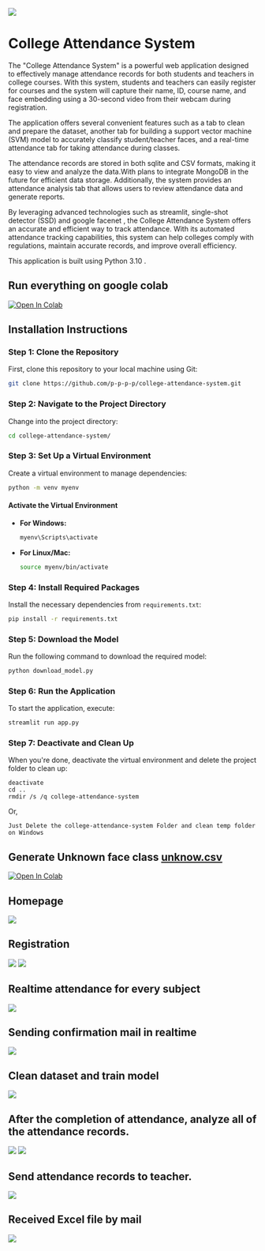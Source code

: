 

![](https://github.com/p-p-p-p/college-attendance-system/blob/main/banner.png)

# College Attendance System
The "College Attendance System" is a powerful web application designed to effectively manage attendance records for both students and teachers in college courses. With this system, students and teachers can easily register for courses and the system will capture their name, ID, course name, and face embedding using a 30-second video from their webcam during registration.

The application offers several convenient features such as a tab to clean and prepare the dataset, another tab for building a support vector machine (SVM) model to accurately classify student/teacher faces, and a real-time attendance tab for taking attendance during classes.

The attendance records are stored in both sqlite and CSV formats, making it easy to view and analyze the data.With plans to integrate MongoDB in the future for efficient data storage. Additionally, the system provides an attendance analysis tab that allows users to review attendance data and generate reports.

By leveraging advanced technologies such as streamlit, single-shot detector (SSD)  and google facenet , the College Attendance System offers an accurate and efficient way to track attendance. With its automated attendance tracking capabilities, this system can help colleges comply with regulations, maintain accurate records, and improve overall efficiency.


This application is built using Python 3.10 .

## Run everything on google colab
[![Open In Colab](https://colab.research.google.com/assets/colab-badge.svg)](https://colab.research.google.com/github/p-p-p-p/college-attendance-system-/blob/main/college_attendance_system%20.ipynb)


## Installation Instructions

### Step 1: Clone the Repository
First, clone this repository to your local machine using Git:
```bash
git clone https://github.com/p-p-p-p/college-attendance-system.git
```

### Step 2: Navigate to the Project Directory
Change into the project directory:
```bash
cd college-attendance-system/
```

### Step 3: Set Up a Virtual Environment
Create a virtual environment to manage dependencies:
```bash
python -m venv myenv
```

#### Activate the Virtual Environment
- **For Windows:**
  ```bash
  myenv\Scripts\activate
  ```
- **For Linux/Mac:**
  ```bash
  source myenv/bin/activate
  ```

### Step 4: Install Required Packages
Install the necessary dependencies from `requirements.txt`:
```bash
pip install -r requirements.txt
```

### Step 5: Download the Model
Run the following command to download the required model:
```bash
python download_model.py
```

### Step 6: Run the Application
To start the application, execute:
```bash
streamlit run app.py
```

### Step 7: Deactivate and Clean Up
When you're done, deactivate the virtual environment and delete the project folder to clean up:
```
deactivate
cd ..
rmdir /s /q college-attendance-system
```
Or,
```
Just Delete the college-attendance-system Folder and clean temp folder on Windows
```
## Generate Unknown face class [unknow.csv](https://raw.githubusercontent.com/p-p-p-p/college-attendance-system/refs/heads/main/unknown.csv)
[![Open In Colab](https://colab.research.google.com/assets/colab-badge.svg)](https://colab.research.google.com/github/p-p-p-p/college-attendance-system/blob/main/unknown_face.ipynb)




## Homepage
![](https://github.com/p-p-p-p/college-attendance-system/blob/main/images/homepage.png)
## Registration
![](https://github.com/p-p-p-p/college--attendance-system/blob/main/images/clip.gif)
![](https://github.com/p-p-p-p/college-attendance-system/blob/main/images/registration.png)
## Realtime attendance for every subject
![](https://github.com/p-p-p-p/college-attendance-system/blob/main/images/real.png)
## Sending confirmation mail in realtime
![](https://github.com/p-p-p-p/college-attendance-system/blob/main/images/confirmation.jpg)
## Clean dataset and train model
![](https://github.com/p-p-p-p/college--attendance-system/blob/main/images/4.png)

## After the completion of attendance, analyze all of the attendance records.
![](https://github.com/p-p-p-p/college--attendance-system/blob/main/images/5.png)
![](https://github.com/p-p-p-p/college-attendance-system/blob/main/images/ana.png)

## Send attendance records to teacher.
![](https://github.com/p-p-p-p/college-attendance-system/blob/main/images/send.png)
## Received Excel file by mail
![](https://github.com/p-p-p-p/college-attendance-system/blob/main/images/attend.jpg)
